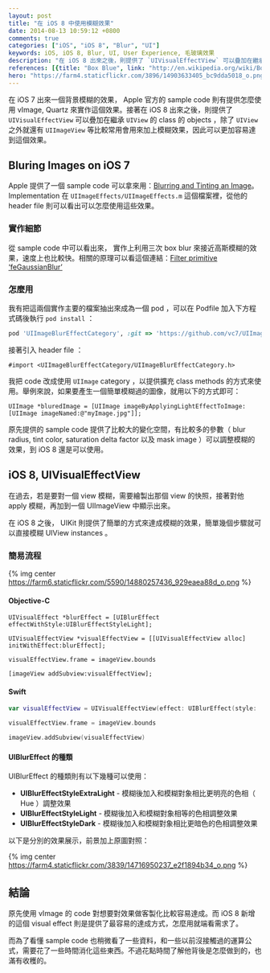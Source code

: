 ```yaml
---
layout: post
title: "在 iOS 8 中使用模糊效果"
date: 2014-08-13 10:59:12 +0800
comments: true
categories: ["iOS", "iOS 8", "Blur", "UI"]
keywords: iOS, iOS 8, Blur, UI, User Experience, 毛玻璃效果
description: "在 iOS 8 出來之後，則提供了 `UIVisualEffectView` 可以疊加在繼承 `UIView` 的 class 的 objects ，除了 `UIView` 之外就還有 `UIImageView` 等比較常用會用來加上模糊效果，因此可以更加容易達到這個效果。"
references: [{title: "Box Blue", link: "http://en.wikipedia.org/wiki/Box_blur"}, {title: "UIVisualEffect Class Reference - Apple Documentation", link: "https://developer.apple.com/library/prerelease/ios/documentation/UIKit/Reference/UIVisualEffect_class/index.html"}, {title: "UIBlurEffect Class Reference - Apple Documentation", link: "https://developer.apple.com/library/prerelease/ios/documentation/UIKit/Reference/UIBlurEffect_Ref/index.html#//apple_ref/c/tdef/UIBlurEffectStyle"}, {title: "How to use UIVisualEffectView? - Stack Overflow", link: "http://stackoverflow.com/a/24083728"}]
hero: "https://farm4.staticflickr.com/3896/14903633405_bc9dda5018_o.png"
---
```


在 iOS 7 出來一個背景模糊的效果， Apple 官方的 sample code 則有提供怎麼使用 vImage, Quartz 來實作這個效果。接著在 iOS 8 出來之後，則提供了 `UIVisualEffectView` 可以疊加在繼承 `UIView` 的 class 的 objects ，除了 `UIView` 之外就還有 `UIImageView` 等比較常用會用來加上模糊效果，因此可以更加容易達到這個效果。

<!-- more -->

## Bluring Images on iOS 7

Apple 提供了一個 sample code 可以拿來用：[Blurring and Tinting an Image](https://developer.apple.com/library/prerelease/iOS/samplecode/UIImageEffects/Introduction/Intro.html)。 Implementation 在 `UIImageEffects/UIImageEffects.m` 這個檔案裡，從他的 header file 則可以看出可以怎麼使用這些效果。

### 實作細節

從 sample code 中可以看出來， 實作上利用三次 box blur 來接近高斯模糊的效果，速度上也比較快。相關的原理可以看這個連結：[Filter primitive ‘feGaussianBlur’](http://www.w3.org/TR/SVG11/filters.html#feGaussianBlurElement)

### 怎麼用

我有把這兩個實作主要的檔案抽出來成為一個 pod ，可以在 Podfile 加入下方程式碼後執行 `pod install` ：

``` ruby
pod 'UIImageBlurEffectCategory', :git => 'https://github.com/vc7/UIImageBlurEffectCategory.git'
```

接著引入 header file ：

``` objc
#import <UIImageBlurEffectCategory/UIImageBlurEffectCategory.h>
```

我把 code 改成使用 `UIImage` category ，以提供擴充 class methods 的方式來使用。舉例來說，如果要產生一個簡單模糊過的圖像，就用以下的方式即可：

``` objc
UIImage *bluredImage = [UIImage imageByApplyingLightEffectToImage:[UIImage imageNamed:@"myImage.jpg"]];
```

原先提供的 sample code 提供了比較大的變化空間，有比較多的參數（ blur radius, tint color, saturation delta factor 以及 mask image ）可以調整模糊的效果，到 iOS 8 還是可以使用。

## iOS 8, UIVisualEffectView

在過去，若是要對一個 view 模糊，需要繪製出那個 view 的快照，接著對他 apply 模糊，再加到一個 UIImageView 中顯示出來。

在 iOS 8 之後， UIKit 則提供了簡單的方式來達成模糊的效果，簡單幾個步驟就可以直接模糊 UIView instances 。

### 簡易流程

{% img center https://farm6.staticflickr.com/5590/14880257436_929eaea88d_o.png %}

#### Objective-C

``` objc
UIVisualEffect *blurEffect = [UIBlurEffect effectWithStyle:UIBlurEffectStyleLight];

UIVisualEffectView *visualEffectView = [[UIVisualEffectView alloc] initWithEffect:blurEffect];

visualEffectView.frame = imageView.bounds

[imageView addSubview:visualEffectView];
```

#### Swift

``` swift
var visualEffectView = UIVisualEffectView(effect: UIBlurEffect(style: .Light)) as UIVisualEffectView

visualEffectView.frame = imageView.bounds

imageView.addSubview(visualEffectView)
```

#### UIBlurEffect 的種類

UIBlurEffect 的種類則有以下幾種可以使用：

- **UIBlurEffectStyleExtraLight** - 模糊後加入和模糊對象相比更明亮的色相（ Hue ）調整效果
- **UIBlurEffectStyleLight** - 模糊後加入和模糊對象相等的色相調整效果
- **UIBlurEffectStyleDark** - 模糊後加入和模糊對象相比更暗色的色相調整效果

以下是分別的效果展示，前景加上原圖對照：

{% img center https://farm4.staticflickr.com/3839/14716950237_e2f1894b34_o.png %}

## 結論

原先使用 vImage 的 code 對想要對效果做客製化比較容易達成。而 iOS 8 新增的這個 visual effect 則是提供了最容易的達成方式，怎麼用就端看需求了。

而為了看懂 sample code 也稍微看了一些資料，和一些以前沒接觸過的運算公式，需要花了一些時間消化這些東西。不過花點時間了解他背後是怎麼做到的，也滿有收穫的。
